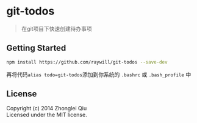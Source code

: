 # git-todos

> 在git项目下快速创建待办事项


## Getting Started


```sh
npm install https://github.com/raywill/git-todos --save-dev
```

再将代码`alias todo=git-todos`添加到你系统的 `.bashrc` 或 `.bash_profile` 中


## License

Copyright (c) 2014 Zhonglei Qiu  
Licensed under the MIT license.

